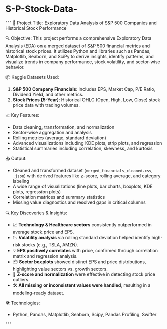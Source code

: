 # S-P-Stock-Data-
"""
📘 Project Title: Exploratory Data Analysis of S&P 500 Companies and Historical Stock Performance

🔍 Objective:
This project performs a comprehensive Exploratory Data Analysis (EDA) on a merged dataset of S&P 500 financial metrics and historical stock prices. It utilizes Python and libraries such as Pandas, Matplotlib, Seaborn, and SciPy to derive insights, identify patterns, and visualize trends in company performance, stock volatility, and sector-wise behavior.

📦 Kaggle Datasets Used:
1. **S&P 500 Company Financials**: Includes EPS, Market Cap, P/E Ratio, Dividend Yield, and other metrics.
2. **Stock Prices (5-Year)**: Historical OHLC (Open, High, Low, Close) stock price data with trading volumes.

📈 Key Features:
- Data cleaning, transformation, and normalization
- Sector-wise aggregation and analysis
- Rolling metrics (average, standard deviation)
- Advanced visualizations including KDE plots, strip plots, and regression
- Statistical summaries including correlation, skewness, and kurtosis

📤 Output:
- Cleaned and transformed dataset (`merged_financials_cleaned.csv`, `.json`) with derived features like z-score, rolling average, and category labeling
- A wide range of visualizations (line plots, bar charts, boxplots, KDE plots, regression plots)
- Correlation matrices and summary statistics
- Missing value diagnostics and resolved gaps in critical columns

🔍 Key Discoveries & Insights:
- 📈 **Technology & Healthcare sectors** consistently outperformed in average stock price and EPS.
- 📉 **Volatility analysis** via rolling standard deviation helped identify high-risk stocks (e.g., TSLA, AMZN).
- 💡 **EPS positively correlates** with price, confirmed through correlation matrix and regression analysis.
- 📦 **Sector boxplots** showed distinct EPS and price distributions, highlighting value sectors vs. growth sectors.
- 🧪 **Z-score and normalization** were effective in detecting stock price outliers.
- 🛠 **All missing or inconsistent values were handled**, resulting in a modeling-ready dataset.

🛠 Technologies:
- Python, Pandas, Matplotlib, Seaborn, Scipy, Pandas Profiling, Swifter

"""

